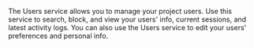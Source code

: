 The Users service allows you to manage your project users. Use this service to search, block, and view your users' info, current sessions, and latest activity logs. You can also use the Users service to edit your users' preferences and personal info.
